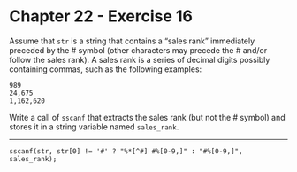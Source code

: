 # Chapter 22 - Exercise 16

Assume that `str` is a string that contains a “sales rank” immediately preceded by the # symbol (other characters may precede the # and/or follow the sales rank). A sales rank is a series of decimal digits possibly containing commas, such as the following examples:

```
989
24,675
1,162,620
```

Write a call of `sscanf` that extracts the sales rank (but not the # symbol) and stores it in a string variable named `sales_rank`.  

---

```
sscanf(str, str[0] != '#' ? "%*[^#] #%[0-9,]" : "#%[0-9,]", sales_rank);
```
